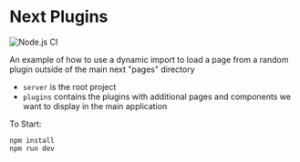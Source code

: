 # Next Plugins

![Node.js CI](https://github.com/evantahler/next-plugins/workflows/Node.js%20CI/badge.svg)

An example of how to use a dynamic import to load a page from a random plugin outside of the main next "pages" directory

- `server` is the root project
- `plugins` contains the plugins with additional pages and components we want to display in the main application

To Start:

```
npm install
npm run dev
```
